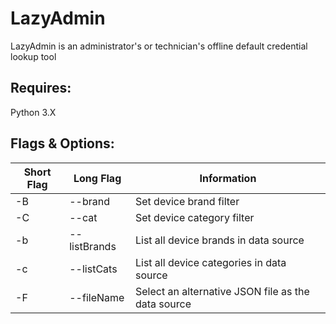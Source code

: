 # LazyAdmin
LazyAdmin is an administrator's or technician's offline default credential lookup tool

## Requires:
Python 3.X

## Flags & Options:
| Short Flag | Long Flag | Information |
|------------|-----------|-------------|
| -B | --brand | Set device brand filter |
| -C | --cat | Set device category filter |
| -b | --listBrands | List all device brands in data source |
| -c | --listCats | List all device categories in data source |
| -F | --fileName | Select an alternative JSON file as the data source |
